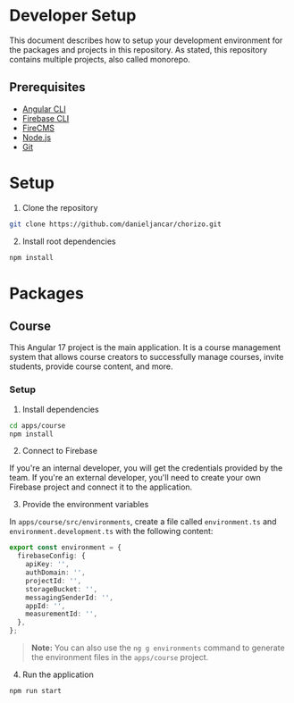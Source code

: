 # Developer Setup

This document describes how to setup your development environment for the packages and projects in this repository. As
stated, this repository contains multiple projects, also called monorepo.

## Prerequisites

- [Angular CLI](https://angular.dev)
- [Firebase CLI](https://firebase.google.com/docs/cli)
- [FireCMS](https://firecms.co)
- [Node.js](https://nodejs.org/en/)
- [Git](https://git-scm.com/)

# Setup

1. Clone the repository

```bash
git clone https://github.com/danieljancar/chorizo.git
```

2. Install root dependencies

```bash
npm install
```

# Packages

## Course

This Angular 17 project is the main application. It is a course management system that allows course creators to
successfully manage courses, invite students, provide course content, and more.

### Setup

1. Install dependencies

```bash
cd apps/course
npm install
```

2. Connect to Firebase

If you're an internal developer, you will get the credentials provided by the team. If you're an external developer,
you'll need to create your own Firebase project and connect it to the application.

3. Provide the environment variables

In `apps/course/src/environments`, create a file called `environment.ts` and `environment.development.ts` with the
following content:

```ts
export const environment = {
  firebaseConfig: {
    apiKey: '',
    authDomain: '',
    projectId: '',
    storageBucket: '',
    messagingSenderId: '',
    appId: '',
    measurementId: '',
  },
};
```

> **Note:** You can also use the `ng g environments` command to generate the environment files in the `apps/course`
> project.

4. Run the application

```bash
npm run start
```
